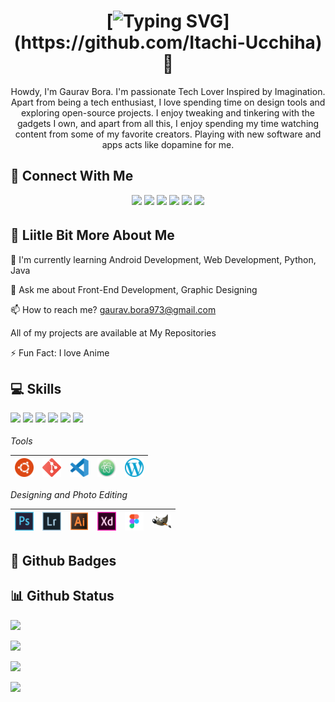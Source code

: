# <h1 align="center"/>[![Typing SVG](https://readme-typing-svg.herokuapp.com?size=25&duration=3000&color=20D2D6&multiline=true&height=100&lines=Hi+there+I'm+Gaurav+Bora+%F0%9F%98%81;Welcome+to+my+github+profile!)](https://github.com/Itachi-Ucchiha) 👋
<!-- <img width="20%" src="https://i.imgur.com/u2WLlB8.gif" /> -->

<p align="center"/> Howdy, I'm Gaurav Bora. I'm passionate Tech Lover Inspired by Imagination. Apart from being a tech enthusiast, I love spending time on design tools and exploring open-source projects.  I enjoy tweaking and tinkering with the gadgets I own, and apart from all this, I enjoy spending my time watching content from some of my favorite creators.  Playing with new software and apps acts like dopamine for me.

## 👥 Connect With Me
<p align="center">
<a href="https://www.linkedin.com/in/gaurav-bora-1b0601184/"><img src="https://img.shields.io/badge/linkedin-%230077B5.svg?style=for-the-badge&logo=linkedin&logoColor=white" style="margin-bottom: 4px;" height="30px" target="_blank"></a>
<a href="https://twitter.com/IamG_Bora"><img src="https://img.shields.io/badge/Twitter-%231DA1F2.svg?style=for-the-badge&logo=Twitter&logoColor=white" style="margin-bottom: 4px;" height="30px" target="_blank"></a>
<a href="https://discord.com/channels/@me/715970643430211704"><img src="https://img.shields.io/badge/Discord-%237289DA.svg?style=for-the-badge&logo=discord&logoColor=white" style="margin-bottom: 4px;" height="30px" target="_blank"></a>
<a href="#"><img src="https://img.shields.io/badge/Facebook-%231877F2.svg?style=for-the-badge&logo=Facebook&logoColor=white" style="margin-bottom: 4px;" height="30px" target="_blank"></a>
<a href="https://www.instagram.com/phoenix_connection__/"><img src="https://img.shields.io/badge/Instagram-%23E4405F.svg?style=for-the-badge&logo=Instagram&logoColor=white" style="margin-bottom: 4px;" height="30px" target="_blank"></a>
<a href="https://www.youtube.com/channel/UCIuiqJGZbqO0CqDxKNSmY7A"><img src="https://img.shields.io/badge/YouTube-%23FF0000.svg?style=for-the-badge&logo=YouTube&logoColor=white" style="margin-bottom: 4px;" height="30px" target="_blank"></a>
<a href="#><img src="https://img.shields.io/badge/Reddit-FF4500?style=for-the-badge&logo=reddit&logoColor=white" style="margin-bottom: 4px;" height="30px" target="_blank"></a>
</p>

## 💫 Liitle Bit More About Me
<p>🌱 I'm currently learning Android Development, Web Development, Python, Java</p>
<p>💬 Ask me about Front-End Development, Graphic Designing</p>
<p>📫 How to reach me? <a href="gaurav.bora973@gmail.com">gaurav.bora973@gmail.com</a></p>
<p>All of my projects are available at <a href="https://github.com/Itachi-Ucchiha?tab=repositories"></a>My Repositories</p>
<p>⚡ Fun Fact: I love Anime</p>

## 💻 Skills
<p>
<img src="https://img.shields.io/badge/c-%2300599C.svg?style=for-the-badge&logo=c&logoColor=white" style="margin-bottom: 4px;" height="30px">
<img src="https://img.shields.io/badge/html5-%23E34F26.svg?style=for-the-badge&logo=html5&logoColor=white" style="margin-bottom: 4px;" height="30px">
<img src="https://img.shields.io/badge/css3-%231572B6.svg?style=for-the-badge&logo=css3&logoColor=white" style="margin-bottom: 4px;" height="30px">
<img src="https://img.shields.io/badge/bootstrap-%23563D7C.svg?style=for-the-badge&logo=bootstrap&logoColor=white" style="margin-bottom: 4px;" height="30px">
<img src="https://img.shields.io/badge/git-%23F05033.svg?style=for-the-badge&logo=git&logoColor=white" style="margin-bottom: 4px;" height="30px">
<img src="https://img.shields.io/badge/Linux-FCC624?style=for-the-badge&logo=linux&logoColor=black" style="margin-bottom: 4px;" height="30px">
</p>


 *Tools*
 
<img alt="Ubuntu" width="30px" src="https://github.com/Ankitkanyal1/Ankitkanyal1/blob/main/icons/Ubuntu.svg"/>|<img alt="Git" width="30px" src="https://github.com/Ankitkanyal1/Ankitkanyal1/blob/main/icons/Git.svg"/>|<img alt="VSCode" width="30px" src="https://github.com/Ankitkanyal1/Ankitkanyal1/blob/main/icons/VSCode.svg"/>|<img alt="Atom" width="30px" src="https://github.com/Ankitkanyal1/Ankitkanyal1/blob/main/icons/Atom.svg"/>|<img alt="WordPress" width="30px" src="https://github.com/Ankitkanyal1/Ankitkanyal1/blob/main/icons/WP.svg"/>
 |--|--|--|--|--|
 
 *Designing and Photo Editing*
 
<img alt="Adobe Photoshop" width="30px" src="https://github.com/Ankitkanyal1/Ankitkanyal1/blob/main/icons/PS.svg"/>|<img alt="Adobe Lightroom" width="30px" src="https://github.com/Ankitkanyal1/Ankitkanyal1/blob/main/icons/LR.svg"/>|<img alt="Adobe Illustrator" width="30px" src="https://github.com/Ankitkanyal1/Ankitkanyal1/blob/main/icons/AI.svg"/>|<img alt="Adobe XD" width="30px" src="https://github.com/Ankitkanyal1/Ankitkanyal1/blob/main/icons/XD.svg"/>|<img alt="Figma" width="30px" src="https://github.com/Ankitkanyal1/Ankitkanyal1/blob/main/icons/Figma.svg"/>|<img alt="Gimp" width="30px" src="https://github.com/Ankitkanyal1/Ankitkanyal1/blob/main/icons/Gimp.svg"/>
 |--|--|--|--|--|--|



## 🌟 Github Badges
<p>

</p>


## 📊 Github Status

<p><img src="https://metrics.lecoq.io/Itachi-Ucchiha"><p>

<p><img src="https://activity-graph.herokuapp.com/graph?username=Itachi-Ucchiha"><p>

<p><img src="https://github-readme-stats.vercel.app/api?username=Itachi-Ucchiha&show_icons=true&theme=chartreuse-dark&include_all_commits=true&hide=issues"><p>

<p><img src="https://github-readme-streak-stats.herokuapp.com/?user=Itachi-Ucchiha"><p>
